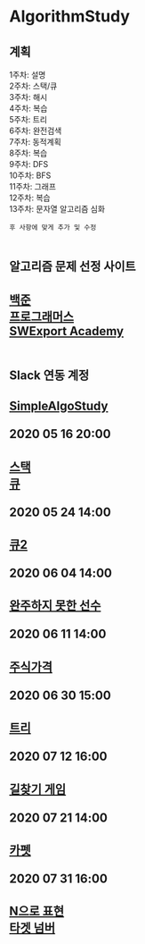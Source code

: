 # AlgorithmStudy
계획
--------------------
1주차: 설명<br>
2주차: 스택/큐<br>
3주차: 해시<br>
4주차: 복습<br>
5주차: 트리<br>
6주차: 완전검색<br>
7주차: 동적계획<br>
8주차: 복습<br>
9주차: DFS<br>
10주차: BFS<br>
11주차: 그래프<br>
12주차: 복습<br>
13주차: 문자열 알고리즘 심화

```후 사항에 맞게 추가 및 수정```
<br>
<br>

알고리즘 문제 선정 사이트
--------------------
[백준](https://swexpertacademy.com)<br>
[프로그래머스](https://programmers.co.kr)<br>
[SWExport Academy](https://swexpertacademy.com)<br>
<br>
<br>
Slack 연동 계정
--------------------

[SimpleAlgoStudy](https://simplealgostudy.slack.com)
<br>
<br>
2020 05 16 20:00
--------------------
[스택](https://www.acmicpc.net/problem/10828)<br> 
[큐](https://www.acmicpc.net/problem/10845)
<br>
<br>
2020 05 24 14:00
--------------------
[큐2](https://www.acmicpc.net/problem/18258)
<br>
<br>
2020 06 04 14:00
--------------------
[완주하지 못한 선수](https://programmers.co.kr/learn/courses/30/lessons/42576?language=cpp)
<br>
<br>
2020 06 11 14:00
--------------------
[주식가격](https://programmers.co.kr/learn/courses/30/lessons/42584)
<br>
<br>
2020 06 30 15:00
--------------------
[트리](https://www.acmicpc.net/problem/1068)
<br>
<br>
2020 07 12 16:00
--------------------
[길찾기 게임](https://programmers.co.kr/learn/courses/30/lessons/42892?language=cpp)
<br>
<br>
2020 07 21 14:00
--------------------
[카펫](https://programmers.co.kr/learn/courses/30/lessons/42842?language=java)
<br>
<br>
2020 07 31 16:00
--------------------
[N으로 표현](https://programmers.co.kr/learn/courses/30/lessons/42895?language=cpp) <br>
[타겟 넘버](https://programmers.co.kr/learn/courses/30/lessons/43165?language=cpp)
<br>
<br>
--------------------
